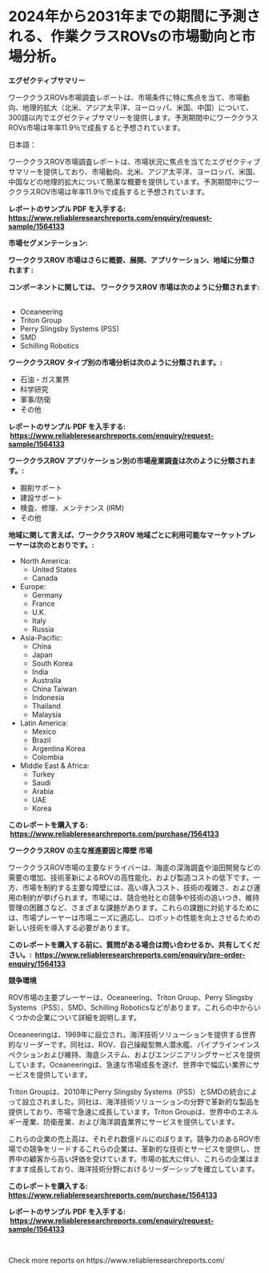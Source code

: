 <p><h1>2024年から2031年までの期間に予測される、作業クラスROVsの市場動向と市場分析。</h1></p><p><strong>エグゼクティブサマリー</strong></p>
<p><p>ワーククラスROVs市場調査レポートは、市場条件に特に焦点を当て、市場動向、地理的拡大（北米、アジア太平洋、ヨーロッパ、米国、中国）について、300語以内でエグゼクティブサマリーを提供します。予測期間中にワーククラスROVs市場は年率11.9％で成長すると予想されています。</p><p>日本語：</p><p>ワーククラスROV市場調査レポートは、市場状況に焦点を当てたエグゼクティブサマリーを提供しており、市場動向、北米、アジア太平洋、ヨーロッパ、米国、中国などの地理的拡大について簡潔な概要を提供しています。予測期間中にワーククラスROV市場は年率11.9％で成長すると予想されています。</p></p>
<p><strong>レポートのサンプル PDF を入手する: <a href="https://www.reliableresearchreports.com/enquiry/request-sample/1564133">https://www.reliableresearchreports.com/enquiry/request-sample/1564133</a></strong></p>
<p><strong>市場セグメンテーション:</strong></p>
<p><strong> ワーククラスROV 市場はさらに概要、展開、アプリケーション、地域に分類されます :</strong></p>
<p><strong>コンポーネントに関しては、 ワーククラスROV 市場は次のように分類されます: &nbsp;</strong></p>
<p><ul><li>Oceaneering</li><li>Triton Group</li><li>Perry Slingsby Systems (PSS)</li><li>SMD</li><li>Schilling Robotics</li></ul></p>
<p><strong> ワーククラスROV タイプ別の市場分析は次のように分類されます。:</strong></p>
<p><ul><li>石油・ガス業界</li><li>科学研究</li><li>軍事/防衛</li><li>その他</li></ul></p>
<p><strong>レポートのサンプル PDF を入手する: &nbsp;<a href="https://www.reliableresearchreports.com/enquiry/request-sample/1564133">https://www.reliableresearchreports.com/enquiry/request-sample/1564133</a></strong></p>
<p><strong> ワーククラスROV アプリケーション別の市場産業調査は次のように分類されます。:</strong></p>
<p><ul><li>掘削サポート</li><li>建設サポート</li><li>検査、修理、メンテナンス (IRM)</li><li>その他</li></ul></p>
<p><strong>地域に関して言えば、ワーククラスROV 地域ごとに利用可能なマーケットプレーヤーは次のとおりです。:</strong></p>
<p><ul>
    <li>
        North America:
        <ul>
            <li>United States</li>
            <li>Canada</li>
        </ul>
    </li>
    <li>
        Europe:
        <ul>
            <li>Germany</li>
            <li>France</li>
            <li>U.K.</li>
            <li>Italy</li>
            <li>Russia</li>
        </ul>
    </li>
    <li>
        Asia-Pacific:
        <ul>
            <li>China</li>
            <li>Japan</li>
            <li>South Korea</li>
            <li>India</li>
            <li>Australia</li>
            <li>China Taiwan</li>
            <li>Indonesia</li>
            <li>Thailand</li>
            <li>Malaysia</li>
        </ul>
    </li>
    <li>
        Latin America:
        <ul>
            <li>Mexico</li>
            <li>Brazil</li>
            <li>Argentina Korea</li>
            <li>Colombia</li>
        </ul>
    </li>
    <li>
        Middle East & Africa:
        <ul>
            <li>Turkey</li>
            <li>Saudi</li>
            <li>Arabia</li>
            <li>UAE</li>
            <li>Korea</li>
        </ul>
    </li>
    </ul></p>
<p><strong>このレポートを購入する: &nbsp;<a href="https://www.reliableresearchreports.com/purchase/1564133">https://www.reliableresearchreports.com/purchase/1564133</a></strong></p>
<p><strong>ワーククラスROV の主な推進要因と障壁 市場</strong></p>
<p><p>ワーククラスROV市場の主要なドライバーは、海底の深海調査や油田開発などの需要の増加、技術革新によるROVの高性能化、および製造コストの低下です。一方、市場を制約する主要な障壁には、高い導入コスト、技術の複雑さ、および運用の制約が挙げられます。市場には、競合他社との競争や技術の追いつき、維持管理の困難さなど、さまざまな課題があります。これらの課題に対処するためには、市場プレーヤーは市場ニーズに適応し、ロボットの性能を向上させるための新しい技術を導入する必要があります。</p></p>
<p><strong>このレポートを購入する前に、質問がある場合は問い合わせるか、共有してください。:&nbsp; <a href="https://www.reliableresearchreports.com/enquiry/pre-order-enquiry/1564133">https://www.reliableresearchreports.com/enquiry/pre-order-enquiry/1564133</a></strong></p>
<p><strong>競争環境</strong></p>
<p><p>ROV市場の主要プレーヤーは、Oceaneering、Triton Group、Perry Slingsby Systems（PSS）、SMD、Schilling Roboticsなどがあります。これらの中からいくつかの企業について詳細を説明します。</p><p>Oceaneeringは、1969年に設立され、海洋技術ソリューションを提供する世界的なリーダーです。同社は、ROV、自己操縦型無人潜水艦、パイプラインインスペクションおよび維持、海底システム、およびエンジニアリングサービスを提供しています。Oceaneeringは、急速な市場成長を遂げ、世界中で幅広い業界にサービスを提供しています。</p><p>Triton Groupは、2010年にPerry Slingsby Systems（PSS）とSMDの統合によって設立されました。同社は、海洋技術ソリューションの分野で革新的な製品を提供しており、市場で急速に成長しています。Triton Groupは、世界中のエネルギー産業、防衛産業、および海洋調査業界にサービスを提供しています。</p><p>これらの企業の売上高は、それぞれ数億ドルにのぼります。競争力のあるROV市場での競争をリードするこれらの企業は、革新的な技術とサービスを提供し、世界中の顧客から高い評価を受けています。市場の拡大に伴い、これらの企業はますます成長しており、海洋技術分野におけるリーダーシップを確立しています。</p></p>
<p><strong>このレポートを購入する: &nbsp; <a href="https://www.reliableresearchreports.com/purchase/1564133">https://www.reliableresearchreports.com/purchase/1564133</a></strong></p>
<p><strong>レポートのサンプル PDF を入手する: &nbsp;<a href="https://www.reliableresearchreports.com/enquiry/request-sample/1564133">https://www.reliableresearchreports.com/enquiry/request-sample/1564133</a></strong><strong></strong></p>
<p>&nbsp;</p>
<p>Check more reports on https://www.reliableresearchreports.com/</p>